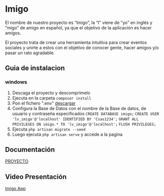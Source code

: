 # Imigo

El nombre de nuestro proyecto es “Imigo”, la “I” viene de “yo” en inglés y “migo” de amigo en español, ya que el objetivo de la aplicación es hacer amigos.

El proyecto trata de crear una herramienta intuitiva para crear eventos sociales y unirte a estos con el objetivo de conocer gente, hacer amigos y/o pasar un rato agradable.

## Guia de instalacion

### windows

1. Descaga el proyecto y descomprimelo
2. Ejecuta en la carpeta `composer install`
3. Pon el fichero ".env" [descargar](https://drive.google.com/file/d/16lBMbBZH95l-OiE8P56tYvGSer8yRjxW/view?usp=sharing)
4. Configura la Base de Datos con el nombre de la Base de datos, de usuario y contraseña especificados
`CREATE DATABASE imigo;`
`CREATE USER 'lv_imigo'@'localhost' IDENTIFIED BY 'Csas1234';`
`GRANT ALL PRIVILEGES ON imigo.* TO 'lv_imigo'@'localhost';`
`FLUSH PRIVILEGES;`
5. Ejecuta `php artisan migrate --seed`
6. Luego ejecuta `php artisan serve` y accede a la pagina


## Documentación
[PROYECTO](https://docs.google.com/document/d/1z4i49N5FAnNWUyvrAS_TqMbDg7_kNeV3pQyYmuOID88/edit#heading=h.6ajru3qaly4h)

## Video Presentación
[Imigo App](https://www.youtube.com/watch?v=T8nl85ynybQ)
